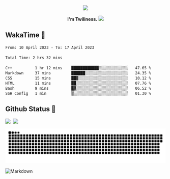 <div align="center">
<img src="https://images.weserv.nl/?url=avatars.githubusercontent.com/u/10475770?v=4&h=360&w=360&fit=cover&mask=circle&maxage=7d"/>
</div>

<div align="center">

**I'm Twiliness.** <a href="https://github.com/DarkHighness"><img src="https://media.giphy.com/media/hvRJCLFzcasrR4ia7z/giphy.gif" width="5%"></a>

</div>

## WakaTime 🧐

<!--START_SECTION:waka-->

```text
From: 10 April 2023 - To: 17 April 2023

Total Time: 2 hrs 32 mins

C++          1 hr 12 mins    ████████████░░░░░░░░░░░░░   47.65 %
Markdown     37 mins         ██████░░░░░░░░░░░░░░░░░░░   24.35 %
CSS          15 mins         ██▓░░░░░░░░░░░░░░░░░░░░░░   10.12 %
HTML         11 mins         ██░░░░░░░░░░░░░░░░░░░░░░░   07.76 %
Bash         9 mins          █▓░░░░░░░░░░░░░░░░░░░░░░░   06.52 %
SSH Config   1 min           ▒░░░░░░░░░░░░░░░░░░░░░░░░   01.30 %
```

<!--END_SECTION:waka-->

## Github Status 🥰

<div style="display: flex; gap: 8px;">
<img src="https://github-readme-stats.vercel.app/api?username=DarkHighness&count_private=true&show_icons=true&hide_border=true"/>
<img src="https://github-readme-stats.vercel.app/api/top-langs/?username=DarkHighness&hide_border=true"/>
</div>

<!-- ![3D-Profile](https://raw.githubusercontent.com/DarkHighness/DarkHighness/master/profile-3d-contrib/profile-south-season-animate.svg) -->

![Snake-Profile](https://raw.githubusercontent.com/DarkHighness/DarkHighness/master/dist/github-snake.svg)

 ![Markdown](https://img.shields.io/badge/markdown%20💘-%23000000.svg?style=for-the-badge&logo=markdown&logoColor=white)


